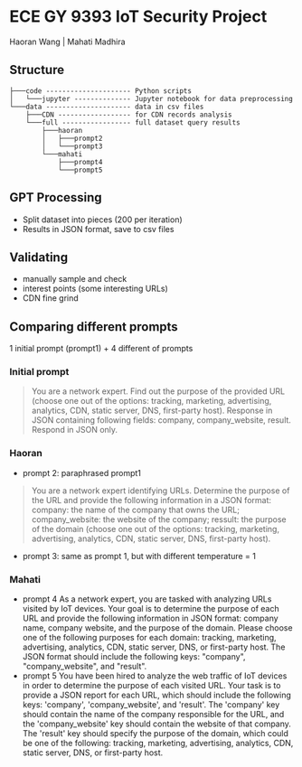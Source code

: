 # ECE GY 9393 IoT Security Project
Haoran Wang | Mahati Madhira

## Structure
```
├───code --------------------- Python scripts                        
│   └───jupyter -------------- Jupyter notebook for data preprocessing
└───data --------------------- data in csv files
    ├───CDN ------------------ for CDN records analysis
    └───full ----------------- full dataset query results
        ├───haoran  
        │   ├───prompt2
        │   └───prompt3
        └───mahati
            ├───prompt4
            └───prompt5
```

## GPT Processing
* Split dataset into pieces (200 per iteration)
* Results in JSON format, save to csv files

## Validating
- manually sample and check
- interest points (some interesting URLs)
- CDN fine grind

## Comparing different prompts
1 initial prompt (prompt1) + 4 different of prompts
### Initial prompt
> You are a network expert. Find out the purpose of the provided URL (choose one out of the options: tracking, marketing, advertising, analytics, CDN, static server, DNS, first-party host).  Response in JSON containing following fields: company, company_website, result. Respond in JSON only.
### Haoran
- prompt 2: paraphrased prompt1
> You are a network expert identifying URLs. Determine the purpose of the URL and provide the following information in a JSON format: company: the name of the company that owns the URL; company_website: the website of the company; ressult: the purpose of the domain (choose one out of the options: tracking, marketing, advertising, analytics, CDN, static server, DNS, first-party host).
- prompt 3: same as prompt 1, but with different temperature = 1
### Mahati
- prompt 4
As a network expert, you are tasked with analyzing URLs visited by IoT devices. Your goal is to determine the purpose of each URL and provide the following information in JSON format: company name, company website, and the purpose of the domain. Please choose one of the following purposes for each domain: tracking, marketing, advertising, analytics, CDN, static server, DNS, or first-party host. The JSON format should include the following keys: "company", "company_website", and "result".
- prompt 5
You have been hired to analyze the web traffic of IoT devices in order to determine the purpose of each visited URL. Your task is to provide a JSON report for each URL, which should include the following keys: 'company', 'company_website', and 'result'. The 'company' key should contain the name of the company responsible for the URL, and the 'company_website' key should contain the website of that company. The 'result' key should specify the purpose of the domain, which could be one of the following: tracking, marketing, advertising, analytics, CDN, static server, DNS, or first-party host.
